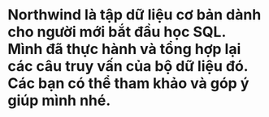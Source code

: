 # Northwind là tập dữ liệu cơ bản dành cho người mới bắt đầu học SQL. Mình đã thực hành và tổng hợp lại các câu truy vấn của bộ dữ liệu đó. Các bạn có thể tham khảo và góp ý giúp mình nhé.
